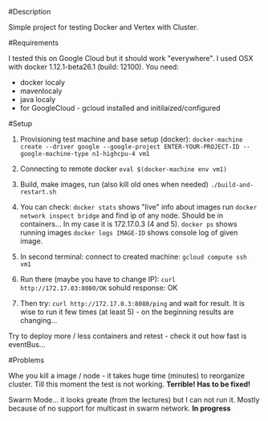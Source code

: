 #Description

Simple project for testing Docker and Vertex with Cluster.

#Requirements

I tested this on Google Cloud but it should work "everywhere".
I used OSX with docker  1.12.1-beta26.1 (build: 12100).
You need:
- docker localy
- mavenlocaly
- java localy
- for GoogleCloud - gcloud installed and initilaized/configured

#Setup

1. Provisioning test machine and base setup (docker): 
``docker-machine create --driver google --google-project ENTER-YOUR-PROJECT-ID --google-machine-type n1-highcpu-4 vm1``

2. Connecting to remote docker
``eval $(docker-machine env vm1)``

3. Build, make images, run (also kill old ones when needed)
``./build-and-restart.sh``

4. You can check:
``docker stats`` shows "live" info about images
run ``docker network inspect bridge`` and find ip of any node. Should be in containers... In my case it is 172.17.0.3 (4 and 5). 
``docker ps`` shows running images
``docker logs IMAGE-ID`` shows console log of given image. 

5. In second terminal: connect to created machine:
``gcloud compute ssh vm1``

6. Run there (maybe you have to change IP):
``curl http://172.17.03:8080/OK``
sohuld response: OK

7. Then try:
``curl http://172.17.0.3:8080/ping``
and wait for result. It is wise to run it few times (at least 5) - on the beginning results are changing... 

Try to deploy more / less containers and retest - check it out how fast is eventBus...

#Problems

Whe you kill a image / node - it takes huge time (minutes) to reorganize cluster. Till this moment the test is not working. **Terrible! Has to be fixed!**

Swarm Mode... it looks greate (from the lectures) but I can not run it. Mostly because of no support for multicast in swarm network. **In progress** 

